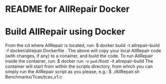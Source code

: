# README for AllRepair Docker

# Build AllRepair using Docker
From the cd where AllRepair is located, run:
$ docker build -t allrepair-build -f docker/allrepair.Dockerfile .
The above will copy your local AllRepair code (with changes, if any) to a conainer, and build the code.
To run AllRepair inside the container, run:
$ docker run -v `pwd`:/host -it allrepair-build
The container will start from within the scripts directory, from which you can simply run the AllRepair script as you please, e.g.:
$ ./AllRepair.sh Benchmarks/Tcas/tcas_v1.c
